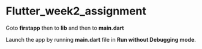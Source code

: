 # Flutter_week2_assignment

Goto **firstapp** then to **lib** and then to **main.dart**

Launch the app by running **main.dart** file in **Run without Debugging mode**.
